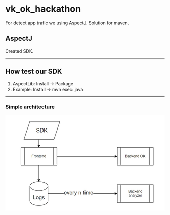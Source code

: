 # vk_ok_hackathon

For detect app trafic we using AspectJ. 
Solution for maven.

## AspectJ
Created SDK.

____
## How test our SDK

1) AspectLib: Install -> Package
2) Example: Install -> mvn exec: java
____

### Simple architecture
![architecture.jpg](docs%2Farchitecture.jpg)